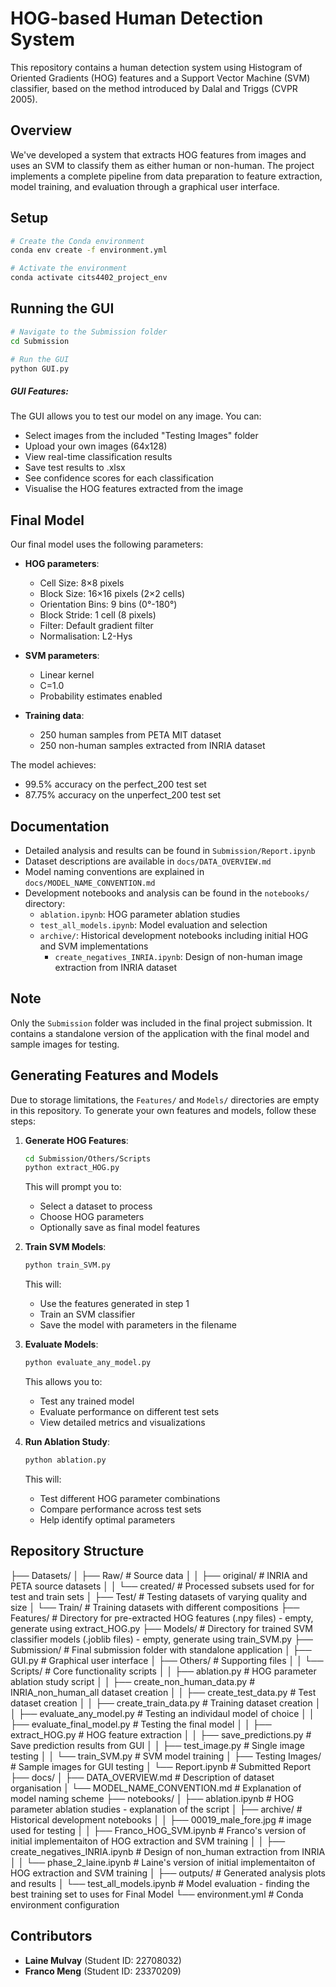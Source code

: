 # HOG-based Human Detection System

This repository contains a human detection system using Histogram of Oriented Gradients (HOG) features and a Support Vector Machine (SVM) classifier, based on the method introduced by Dalal and Triggs (CVPR 2005).

## Overview

We've developed a system that extracts HOG features from images and uses an SVM to classify them as either human or non-human. The project implements a complete pipeline from data preparation to feature extraction, model training, and evaluation through a graphical user interface.

## Setup

```bash
# Create the Conda environment
conda env create -f environment.yml

# Activate the environment
conda activate cits4402_project_env
```

## Running the GUI

```bash
# Navigate to the Submission folder
cd Submission

# Run the GUI
python GUI.py
```
##### GUI Features:
The GUI allows you to test our model on any image. You can:
- Select images from the included "Testing Images" folder
- Upload your own images (64x128)
- View real-time classification results
- Save test results to .xlsx
- See confidence scores for each classification
- Visualise the HOG features extracted from the image

## Final Model

Our final model uses the following parameters:
- **HOG parameters**: 
  - Cell Size: 8×8 pixels
  - Block Size: 16×16 pixels (2×2 cells)
  - Orientation Bins: 9 bins (0°-180°)
  - Block Stride: 1 cell (8 pixels)
  - Filter: Default gradient filter
  - Normalisation: L2-Hys

- **SVM parameters**: 
  - Linear kernel
  - C=1.0
  - Probability estimates enabled

- **Training data**: 
  - 250 human samples from PETA MIT dataset
  - 250 non-human samples extracted from INRIA dataset

The model achieves:
- 99.5% accuracy on the perfect_200 test set
- 87.75% accuracy on the unperfect_200 test set

## Documentation

- Detailed analysis and results can be found in `Submission/Report.ipynb`
- Dataset descriptions are available in `docs/DATA_OVERVIEW.md`
- Model naming conventions are explained in `docs/MODEL_NAME_CONVENTION.md`
- Development notebooks and analysis can be found in the `notebooks/` directory:
  - `ablation.ipynb`: HOG parameter ablation studies
  - `test_all_models.ipynb`: Model evaluation and selection
  - `archive/`: Historical development notebooks including initial HOG and SVM implementations
    - `create_negatives_INRIA.ipynb`: Design of non-human image extraction from INRIA dataset

## Note

Only the `Submission` folder was included in the final project submission. It contains a standalone version of the application with the final model and sample images for testing.

## Generating Features and Models

Due to storage limitations, the `Features/` and `Models/` directories are empty in this repository. To generate your own features and models, follow these steps:

1. **Generate HOG Features**:
   ```bash
   cd Submission/Others/Scripts
   python extract_HOG.py
   ```
   This will prompt you to:
   - Select a dataset to process
   - Choose HOG parameters
   - Optionally save as final model features

2. **Train SVM Models**:
   ```bash
   python train_SVM.py
   ```
   This will:
   - Use the features generated in step 1
   - Train an SVM classifier
   - Save the model with parameters in the filename

3. **Evaluate Models**:
   ```bash
   python evaluate_any_model.py
   ```
   This allows you to:
   - Test any trained model
   - Evaluate performance on different test sets
   - View detailed metrics and visualizations

4. **Run Ablation Study**:
   ```bash
   python ablation.py
   ```
   This will:
   - Test different HOG parameter combinations
   - Compare performance across test sets
   - Help identify optimal parameters

## Repository Structure
├── Datasets/
│ ├── Raw/ # Source data
│ │ ├── original/ # INRIA and PETA source datasets
│ │ └── created/ # Processed subsets used for for test and train sets
│ ├── Test/ # Testing datasets of varying quality and size
│ └── Train/ # Training datasets with different compositions
├── Features/ # Directory for pre-extracted HOG features (.npy files) - empty, generate using extract_HOG.py
├── Models/ # Directory for trained SVM classifier models (.joblib files) - empty, generate using train_SVM.py
├── Submission/ # Final submission folder with standalone application
│ ├── GUI.py # Graphical user interface
│ ├── Others/ # Supporting files
│ │ └── Scripts/ # Core functionality scripts
│ │   ├── ablation.py # HOG parameter ablation study script
│ │   ├── create_non_human_data.py # INRIA_non_human_all dataset creation
│ │   ├── create_test_data.py # Test dataset creation
│ │   ├── create_train_data.py # Training dataset creation
│ │   ├── evaluate_any_model.py # Testing an individaul model of choice
│ │   ├── evaluate_final_model.py # Testing the final model
│ │   ├── extract_HOG.py # HOG feature extraction
│ │   ├── save_predictions.py # Save prediction results from GUI
│ │   ├── test_image.py # Single image testing
│ │   └── train_SVM.py # SVM model training
│ ├── Testing Images/ # Sample images for GUI testing
│ └── Report.ipynb # Submitted Report
├── docs/
│ ├── DATA_OVERVIEW.md # Description of dataset organisation
│ └── MODEL_NAME_CONVENTION.md # Explanation of model naming scheme
├── notebooks/
│   ├── ablation.ipynb # HOG parameter ablation studies - explanation of the script
│   ├── archive/ # Historical development notebooks
│   │   ├── 00019_male_fore.jpg # image used for testing
│   │   ├── Franco_HOG_SVM.ipynb # Franco's version of initial implementaiton of HOG  extraction and SVM training
│   │   ├── create_negatives_INRIA.ipynb # Design of non_human extraction from INRIA
│   │   └── phase_2_laine.ipynb # Laine's version of initial implementaiton of HOG extraction and SVM training
│   ├── outputs/ # Generated analysis plots and results
│   └── test_all_models.ipynb # Model evaluation - finding the best training set to uses for Final Model
└── environment.yml # Conda environment configuration

## Contributors

- **Laine Mulvay** (Student ID: 22708032)
- **Franco Meng** (Student ID: 23370209)

